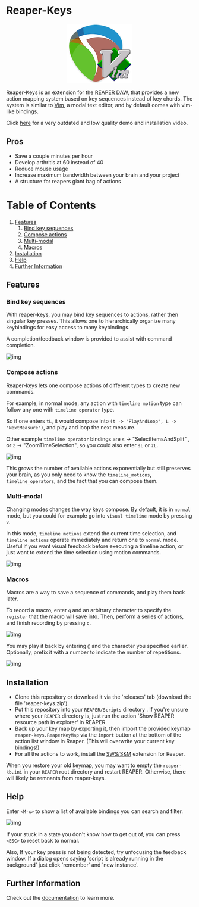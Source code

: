 # Reaper-Keys

<p align="center">
  <img src="img/reaper-keys.png">
</p>

Reaper-Keys is an extension for the [REAPER DAW](https://www.reaper.fm/), that provides a new action
mapping system based on key sequences instead of key chords. The system is
similar to [Vim](https://en.wikipedia.org/wiki/Vim_%28text_editor%29), a modal text editor, and by default comes with vim-like bindings.

Click [here](https://youtu.be/ChuZswEfQuo) for a very outdated and low quality demo and installation video.

## Pros

- Save a couple minutes per hour
- Develop arthritis at 60 instead of 40
- Reduce mouse usage
- Increase maximum bandwidth between your brain and your project
- A structure for reapers giant bag of actions

# Table of Contents

  1.  [Features](#Features)
      1.  [Bind key sequences](#Bind-key-sequences)
      2.  [Compose actions](#Compose-actions)
      3.  [Multi-modal](#Multi-modal)
      4.  [Macros](#Macros)
  3.  [Installation](#Installation)
  4.  [Help](#Help)
  5.  [Further Information](#Further-Information)


## Features

### Bind key sequences

With reaper-keys, you may bind key sequences to actions, rather then singular
key presses. This allows one to hierarchically organize many keybindings for easy access to many keybindings.

A completion/feedback window is provided to assist with command completion. 

![img](img/completions.gif)

### Compose actions

Reaper-keys lets one compose actions of different types to create new commands.

For example, in normal mode, any action with `timeline motion` type can follow any one with `timeline operator` type.

So if one enters `tL`, it would compose into `(t -> "PlayAndLoop", L -> "NextMeasure")`, and play and loop the next measure.

Other example `timeline operator` bindings are `s` -> "SelectItemsAndSplit" , or `z` -> "ZoomTimeSelection", so you could also enter `sL` or `zL`.

![img](img/compose.gif)

This grows the number of available actions exponentially but still preserves your
brain, as you only need to know the `timeline_motions`, `timeline_operators`, and
the fact that you can compose them.

### Multi-modal

Changing modes changes the way keys compose. By default, it is in `normal` mode, but you could for example go into `visual timeline` mode by pressing `v`.

In this mode, `timeline motions` extend the current time selection, and `timeline actions` operate immediately and return one to `normal` mode. Useful if you want
visual feedback before executing a timeline action, or just want to extend the
time selection using motion commands.

![img](img/visual_mode.gif)

### Macros

Macros are a way to save a sequence of commands, and play them back later.

To record a macro, enter `q` and an arbitrary character to specify the `register` that
the macro will save into. Then, perform a series of actions, and finish
recording by pressing `q`.

![img](img/macro_rec.gif)

You may play it back by entering `@` and the character you specified earlier.
Optionally, prefix it with a number to indicate the number of repetitions.

![img](img/macro_play.gif)

## Installation

- Clone this repository or download it via the 'releases' tab (download the file 'reaper-keys.zip').
- Put this repository into your `REAPER/Scripts` directory . If you're unsure where your `REAPER` directory is, just run the action 'Show REAPER resource path in explorer' in REAPER.
- Back up your key map by exporting it, then import the provided keymap `reaper-keys.ReaperKeyMap` via the `import` button at the bottom of the action list window in Reaper. (This will overwrite your current key bindings!)
- For all the actions to work, install the [SWS/S&M](https://sws-extension.org/) extension for Reaper.

When you restore your old keymap, you may want to empty the `reaper-kb.ini` in your `REAPER` root directory and restart REAPER. Otherwise, there will likely be remnants from reaper-keys.

## Help

Enter `<M-x>` to show a list of available bindings you can search and filter.

![img](img/binding_list.gif)

If your stuck in a state you don't know how to get out of, you can press `<ESC>` to reset back to normal.

Also,
If your key press is not being detected, try unfocusing the feedback window.
If a dialog opens saying 'script is already running in the background' just click 'remember' and 'new instance'.

## Further Information

Check out the [documentation](https://gwatcha.github.io/reaper-keys) to learn more.
